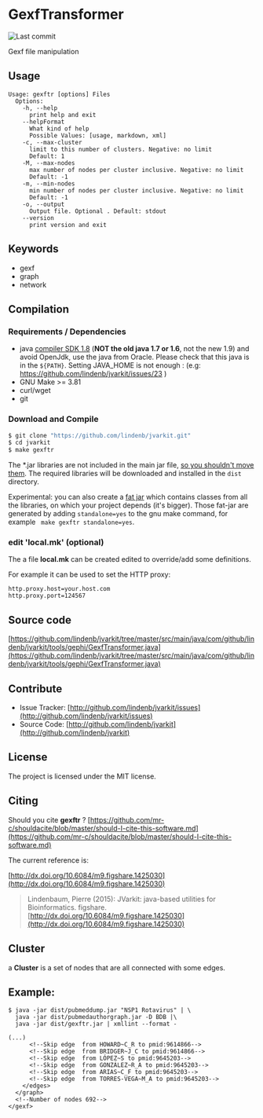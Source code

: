 # GexfTransformer

![Last commit](https://img.shields.io/github/last-commit/lindenb/jvarkit.png)

Gexf file manipulation


## Usage

```
Usage: gexftr [options] Files
  Options:
    -h, --help
      print help and exit
    --helpFormat
      What kind of help
      Possible Values: [usage, markdown, xml]
    -c, --max-cluster
      limit to this number of clusters. Negative: no limit
      Default: 1
    -M, --max-nodes
      max number of nodes per cluster inclusive. Negative: no limit
      Default: -1
    -m, --min-nodes
      min number of nodes per cluster inclusive. Negative: no limit
      Default: -1
    -o, --output
      Output file. Optional . Default: stdout
    --version
      print version and exit

```


## Keywords

 * gexf
 * graph
 * network


## Compilation

### Requirements / Dependencies

* java [compiler SDK 1.8](http://www.oracle.com/technetwork/java/index.html) (**NOT the old java 1.7 or 1.6**, not the new 1.9) and avoid OpenJdk, use the java from Oracle. Please check that this java is in the `${PATH}`. Setting JAVA_HOME is not enough : (e.g: https://github.com/lindenb/jvarkit/issues/23 )
* GNU Make >= 3.81
* curl/wget
* git


### Download and Compile

```bash
$ git clone "https://github.com/lindenb/jvarkit.git"
$ cd jvarkit
$ make gexftr
```

The *.jar libraries are not included in the main jar file, [so you shouldn't move them](https://github.com/lindenb/jvarkit/issues/15#issuecomment-140099011 ).
The required libraries will be downloaded and installed in the `dist` directory.

Experimental: you can also create a [fat jar](https://stackoverflow.com/questions/19150811/) which contains classes from all the libraries, on which your project depends (it's bigger). Those fat-jar are generated by adding `standalone=yes` to the gnu make command, for example ` make gexftr standalone=yes`.

### edit 'local.mk' (optional)

The a file **local.mk** can be created edited to override/add some definitions.

For example it can be used to set the HTTP proxy:

```
http.proxy.host=your.host.com
http.proxy.port=124567
```
## Source code 

[https://github.com/lindenb/jvarkit/tree/master/src/main/java/com/github/lindenb/jvarkit/tools/gephi/GexfTransformer.java](https://github.com/lindenb/jvarkit/tree/master/src/main/java/com/github/lindenb/jvarkit/tools/gephi/GexfTransformer.java)


## Contribute

- Issue Tracker: [http://github.com/lindenb/jvarkit/issues](http://github.com/lindenb/jvarkit/issues)
- Source Code: [http://github.com/lindenb/jvarkit](http://github.com/lindenb/jvarkit)

## License

The project is licensed under the MIT license.

## Citing

Should you cite **gexftr** ? [https://github.com/mr-c/shouldacite/blob/master/should-I-cite-this-software.md](https://github.com/mr-c/shouldacite/blob/master/should-I-cite-this-software.md)

The current reference is:

[http://dx.doi.org/10.6084/m9.figshare.1425030](http://dx.doi.org/10.6084/m9.figshare.1425030)

> Lindenbaum, Pierre (2015): JVarkit: java-based utilities for Bioinformatics. figshare.
> [http://dx.doi.org/10.6084/m9.figshare.1425030](http://dx.doi.org/10.6084/m9.figshare.1425030)


## Cluster 

a **Cluster** is a set of nodes that are all connected with some edges.

## Example:

```
$ java -jar dist/pubmeddump.jar "NSP1 Rotavirus" | \
  java -jar dist/pubmedauthorgraph.jar -D BDB |\
  java -jar dist/gexftr.jar | xmllint --format - 
  
(...)
      <!--Skip edge  from HOWARD~C_R to pmid:9614866-->
      <!--Skip edge  from BRIDGER~J_C to pmid:9614866-->
      <!--Skip edge  from LÓPEZ~S to pmid:9645203-->
      <!--Skip edge  from GONZÁLEZ~R_A to pmid:9645203-->
      <!--Skip edge  from ARIAS~C_F to pmid:9645203-->
      <!--Skip edge  from TORRES-VEGA~M_A to pmid:9645203-->
    </edges>
  </graph>
  <!--Number of nodes 692-->
</gexf>


```



